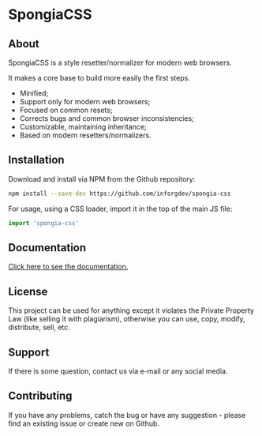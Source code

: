 # SpongiaCSS

## About

SpongiaCSS is a style resetter/normalizer for modern web browsers.

It makes a core base to build more easily the first steps.

* Minified;
* Support only for modern web browsers;
* Focused on common resets;
* Corrects bugs and common browser inconsistencies;
* Customizable, maintaining inheritance;
* Based on modern resetters/normalizers.

## Installation

Download and install via NPM from the Github repository:

```sh
npm install --save-dev https://github.com/inforgdev/spongia-css
```

For usage, using a CSS loader, import it in the top of the main JS file:

```js
import 'spongia-css'
```

## Documentation

[Click here to see the documentation.](./src/doc/index.md)

## License

This project can be used for anything except it violates the Private Property Law (like selling it with plagiarism), otherwise you can use, copy, modify, distribute, sell, etc.

## Support

If there is some question, contact us via e-mail or any social media.

## Contributing

If you have any problems, catch the bug or have any suggestion - please find an existing issue or create new on Github.